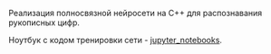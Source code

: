 Реализация полносвязной нейросети на C++ для распознавания рукописных цифр.

Ноутбук с кодом тренировки сети - [jupyter_notebooks](https://github.com/stsheab/jupyter_notebooks](https://github.com/stsheab/jupyter_notebooks/blob/main/mnist_fc.ipynb)).
